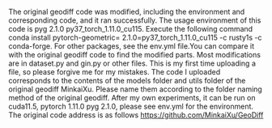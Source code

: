The original geodiff code was modified, including the environment and corresponding code, and it ran successfully. The usage environment of this code is pyg 2.1.0 py37_torch_1.11.0_cu115. Execute the following command conda install pytorch-geometric= 2.1.0=py37_torch_1.11.0_cu115 -c rusty1s -c conda-forge. For other packages, see the env.yml file.You can compare it with the original geodiff code to find the modified parts. Most modifications are in dataset.py and gin.py or other files.
This is my first time uploading a file, so please forgive me for my mistakes. The code I uploaded corresponds to the contents of the models folder and utils folder of the original geodiff MinkaiXu. Please name them according to the folder naming method of the original geodiff. After my own experiments, it can be run on cuda11.5, pytorch 1.11.0 pyg 2.1.0, please see env.yml for the environment.
The original code address is as follows https://github.com/MinkaiXu/GeoDiff
